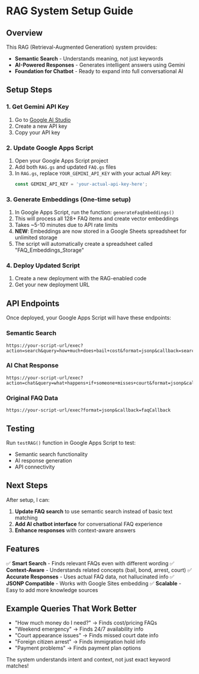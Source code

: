 # RAG System Setup Guide

## Overview
This RAG (Retrieval-Augmented Generation) system provides:
- **Semantic Search** - Understands meaning, not just keywords
- **AI-Powered Responses** - Generates intelligent answers using Gemini
- **Foundation for Chatbot** - Ready to expand into full conversational AI

## Setup Steps

### 1. Get Gemini API Key
1. Go to [Google AI Studio](https://makersuite.google.com/)
2. Create a new API key
3. Copy your API key

### 2. Update Google Apps Script
1. Open your Google Apps Script project
2. Add both `RAG.gs` and updated `FAQ.gs` files
3. In `RAG.gs`, replace `YOUR_GEMINI_API_KEY` with your actual API key:
   ```javascript
   const GEMINI_API_KEY = 'your-actual-api-key-here';
   ```

### 3. Generate Embeddings (One-time setup)
1. In Google Apps Script, run the function: `generateFaqEmbeddings()`
2. This will process all 128+ FAQ items and create vector embeddings
3. Takes ~5-10 minutes due to API rate limits
4. **NEW**: Embeddings are now stored in a Google Sheets spreadsheet for unlimited storage
5. The script will automatically create a spreadsheet called "FAQ_Embeddings_Storage"

### 4. Deploy Updated Script
1. Create a new deployment with the RAG-enabled code
2. Get your new deployment URL

## API Endpoints

Once deployed, your Google Apps Script will have these endpoints:

### Semantic Search
```
https://your-script-url/exec?action=search&query=how+much+does+bail+cost&format=jsonp&callback=searchCallback
```

### AI Chat Response
```
https://your-script-url/exec?action=chat&query=what+happens+if+someone+misses+court&format=jsonp&callback=chatCallback
```

### Original FAQ Data
```
https://your-script-url/exec?format=jsonp&callback=faqCallback
```

## Testing

Run `testRAG()` function in Google Apps Script to test:
- Semantic search functionality
- AI response generation
- API connectivity

## Next Steps

After setup, I can:
1. **Update FAQ search** to use semantic search instead of basic text matching
2. **Add AI chatbot interface** for conversational FAQ experience
3. **Enhance responses** with context-aware answers

## Features

✅ **Smart Search** - Finds relevant FAQs even with different wording
✅ **Context-Aware** - Understands related concepts (bail, bond, arrest, court)
✅ **Accurate Responses** - Uses actual FAQ data, not hallucinated info
✅ **JSONP Compatible** - Works with Google Sites embedding
✅ **Scalable** - Easy to add more knowledge sources

## Example Queries That Work Better

- "How much money do I need?" → Finds cost/pricing FAQs
- "Weekend emergency" → Finds 24/7 availability info  
- "Court appearance issues" → Finds missed court date info
- "Foreign citizen arrest" → Finds immigration hold info
- "Payment problems" → Finds payment plan options

The system understands intent and context, not just exact keyword matches!